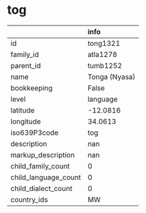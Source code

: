 # tog
|                      | info          |
|:---------------------|:--------------|
| id                   | tong1321      |
| family_id            | atla1278      |
| parent_id            | tumb1252      |
| name                 | Tonga (Nyasa) |
| bookkeeping          | False         |
| level                | language      |
| latitude             | -12.0816      |
| longitude            | 34.0613       |
| iso639P3code         | tog           |
| description          | nan           |
| markup_description   | nan           |
| child_family_count   | 0             |
| child_language_count | 0             |
| child_dialect_count  | 0             |
| country_ids          | MW            |